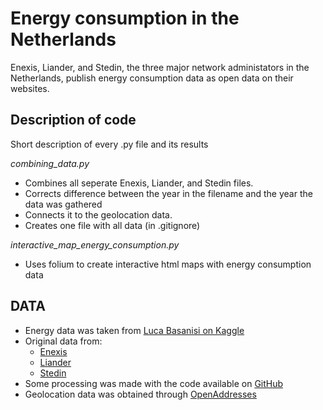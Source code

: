 # Energy consumption in the Netherlands

Enexis, Liander, and Stedin, the three major network administators in the Netherlands, publish energy consumption data as open data on their websites. 


## Description of code
Short description of every .py file and its results

*combining_data.py*
- Combines all seperate Enexis, Liander, and Stedin files. 
- Corrects difference between the year in the filename and the year the data was gathered
- Connects it to the geolocation data.
- Creates one file with all data (in .gitignore)

*interactive_map_energy_consumption.py*
- Uses folium to create interactive html maps with energy consumption data

## DATA
- Energy data was taken from [Luca Basanisi
 on Kaggle](https://www.kaggle.com/lucabasa/dutch-energy)
 - Original data from:
   - [Enexis](https://www.enexis.nl/over-ons/wat-bieden-we/andere-diensten/open-data)
   - [Liander](https://www.liander.nl/partners/datadiensten/open-data/data)
   - [Stedin](https://www.stedin.net/zakelijk/open-data/verbruiksgegevens)
 - Some processing was made with the code available on [GitHub](https://github.com/lucabasa/kaggle_dutch_energy/blob/master/raw_data_cleaning.ipynb)
- Geolocation data was obtained through [OpenAddresses](https://openaddresses.io/)
